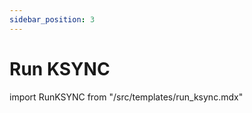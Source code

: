 ```yaml
---
sidebar_position: 3
---
```


# Run KSYNC

import RunKSYNC from "/src/templates/run_ksync.mdx"

<RunKSYNC />